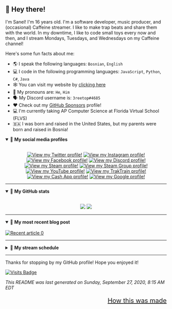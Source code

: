 ## 👋 Hey there!
I'm Sanel! I'm 16 years old. I&#39;m a software developer, music producer, and (occasional) Caffeine streamer. I like to make trap beats and share them with the world. In my downtime, I like to code small toys every now and then, and I stream Mondays, Tuesdays, and Wednesdays on my Caffeine channel!

Here's some fun facts about me:

- 🌎 I speak the following languages: `Bosnian`, `English`
- 💻 I code in the following programming languages: `JavaScript`, `Python`, `C#`, `Java`
- 🕸 You can visit my website by <a target="_blank" href="http:&#x2F;&#x2F;3reetop.tech">clicking here</a>
- 💬 My pronouns are: `He`, `Him`
- 🗣 My Discord username is: `3reetop#4685`
- :heart: Check out my [GitHub Sponsors](https://github.com/sponsors/3reetop) profile!
- :computer: I'm currently taking AP Computer Science at Florida Virtual School (FLVS)
- :bosnia_herzegovina: I was born and raised in the United States, but my parents were born and raised in Bosnia!

<details open>
<summary>🤝 <b>My social media profiles</b></summary>
<br>
<p align="center">
 <a target="_blank" href="https:&#x2F;&#x2F;twitter.com&#x2F;3reetop"><img src="https:&#x2F;&#x2F;img.shields.io&#x2F;badge&#x2F;twitter-%231DA1F2.svg?&amp;style&#x3D;for-the-badge&amp;logo&#x3D;twitter&amp;logoColor&#x3D;white" alt="View my Twitter profile!"/></a>   <a target="_blank" href="https:&#x2F;&#x2F;instagram.com&#x2F;3reetop"><img src="https:&#x2F;&#x2F;img.shields.io&#x2F;badge&#x2F;instagram-%23E4405F.svg?&amp;style&#x3D;for-the-badge&amp;logo&#x3D;instagram&amp;logoColor&#x3D;white" alt="View my Instagram profile!"/></a>   <a target="_blank" href="https:&#x2F;&#x2F;facebook.com&#x2F;3reetop"><img src="https:&#x2F;&#x2F;img.shields.io&#x2F;badge&#x2F;facebook-%231877F2.svg?&amp;style&#x3D;for-the-badge&amp;logo&#x3D;facebook&amp;logoColor&#x3D;white" alt="View my Facebook profile!"/></a>   <a target="_blank" href="https:&#x2F;&#x2F;discord.gg&#x2F;ds3rXE6"><img src="https:&#x2F;&#x2F;img.shields.io&#x2F;badge&#x2F;discord-7289da.svg?&amp;style&#x3D;for-the-badge&amp;logo&#x3D;discord&amp;logoColor&#x3D;white" alt="View my Discord profile!"/></a>   <a target="_blank" href="https:&#x2F;&#x2F;steamcommunity.com&#x2F;id&#x2F;3reetop"><img src="https:&#x2F;&#x2F;img.shields.io&#x2F;badge&#x2F;steam-000000.svg?&amp;style&#x3D;for-the-badge&amp;logo&#x3D;steam&amp;logoColor&#x3D;white" alt="View my Steam profile!"/></a>   <a target="_blank" href="https:&#x2F;&#x2F;steamcommunity.com&#x2F;groups&#x2F;TheRoute69"><img src="https:&#x2F;&#x2F;img.shields.io&#x2F;badge&#x2F;steam-join%20my%20steam%20group-000000.svg?&amp;style&#x3D;for-the-badge&amp;logo&#x3D;steam&amp;logoColor&#x3D;white" alt="View my Steam Group profile!"/></a>   <a target="_blank" href="https:&#x2F;&#x2F;youtube.com&#x2F;channel&#x2F;"><img src="https:&#x2F;&#x2F;img.shields.io&#x2F;badge&#x2F;youtube-ff0000.svg?&amp;style&#x3D;for-the-badge&amp;logo&#x3D;youtube&amp;logoColor&#x3D;white" alt="View my YouTube profile!"/></a>   <a target="_blank" href="https:&#x2F;&#x2F;traktrain.com&#x2F;3reetop"><img src="https:&#x2F;&#x2F;img.shields.io&#x2F;badge&#x2F;purchase-beats-%23.svg?&amp;style&#x3D;for-the-badge&amp;logo&#x3D;&amp;logoColor&#x3D;white%22" alt="View my TrakTrain profile!"/></a>   <a target="_blank" href="https:&#x2F;&#x2F;cash.app&#x2F;$3reetop"><img src="https:&#x2F;&#x2F;img.shields.io&#x2F;badge&#x2F;cash-app-28c101.svg?&amp;style&#x3D;for-the-badge&amp;logo&#x3D;cash-app&amp;logoColor&#x3D;white" alt="View my Cash App profile!"/></a>   <a target="_blank" href="https:&#x2F;&#x2F;g.co&#x2F;kgs&#x2F;GCQQKK"><img src="https:&#x2F;&#x2F;img.shields.io&#x2F;badge&#x2F;look_ma_i%27m_on_google%21-ea4335.svg?&amp;style&#x3D;for-the-badge&amp;logo&#x3D;google&amp;logoColor&#x3D;white" alt="View my Google profile!"/></a>  

</p>
</details>

---

<details open>
<summary>👀 <b>My GitHub stats</b></summary>
<br>
<p align="center">
<a href="#"><img src="https://github-readme-stats.vercel.app/api?username=3reetop&show_icons=true&theme=dracula&line_height=27&count_private=true"></a>
<a href="#"><img src="https://github-readme-stats.vercel.app/api/top-langs/?username=3reetop&theme=dracula&count_private=true&layout=compact"></a>
</p>
</details>

---

<details open>
<summary>💭 <b>My most recent blog post</b></summary>
<br>
<a target="_blank" href="https://github-readme-medium-recent-article.vercel.app/medium/@3reetop/0"><img src="https://github-readme-medium-recent-article.vercel.app/medium/@3reetop/0" alt="Recent article 0"></a>

</details>

---

<details closed>
<summary>🎥 <b>My stream schedule</b></summary>
<br>

- You can view my Caffeine channel by <a target="_blank" href="https://caffeine.tv/t3reetop">clicking here</a>.

<br>

<table>
	<tr>
		<th>Day of the week</th>
		<th>Stream start time (Eastern Standard Time)</th>
		<th>Stream expected lngth</th>
		<th>Games played on stream</th>
	</tr>
	<tr>
		<td>Monday</td>
		<td>10 PM EST</td>
		<td>2h</td>
		<td>Fall Guys, PC Building Simulator</td>
	</tr>
	<tr>
		<td>Tuesday</td>
		<td>10 PM EST</td>
		<td>2h</td>
		<td>Minecraft Survival, Among Us, Making trap beats in FL Studio</td>
	</tr>
	<tr>
		<td>Wednesday</td>
		<td>10 PM EST</td>
		<td>2h</td>
		<td>Just Cause 3, Kind Words, Cities: Skylines</td>
	</tr>
</table>

</details>

---

Thanks for stopping by my GitHub profile! Hope you enjoyed it!

[![Visits Badge](https://badges.pufler.dev/visits/3reetop/3reetop?style=for-the-badge)](https://github.com/3reetop/3reetop/)

<p align="left" style="font-size=10px;"><i>This README was last generated on Sunday, September 27, 2020, 8:15 AM EDT</i></p><p align="right" style="font-size: 20px;"><a style="font-size: 20px;" href="https://medium.com/swlh/how-to-create-a-self-updating-readme-md-for-your-github-profile-f8b05744ca91">How this was made</a></p>
